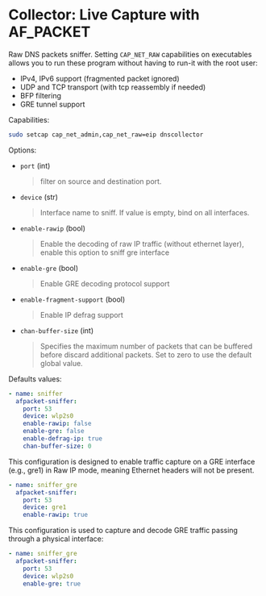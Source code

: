 # Collector: Live Capture with AF_PACKET

Raw DNS packets sniffer. Setting `CAP_NET_RAW` capabilities on executables allows you to run these program without having to run-it with the root user:

* IPv4, IPv6 support (fragmented packet ignored)
* UDP and TCP transport (with tcp reassembly if needed)
* BFP filtering
* GRE tunnel support

Capabilities:

```bash
sudo setcap cap_net_admin,cap_net_raw=eip dnscollector
```

Options:

* `port` (int)
  > filter on source and destination port.

* `device` (str)
  > Interface name to sniff. If value is empty, bind on all interfaces.

* `enable-rawip` (bool)
  > Enable the decoding of raw IP traffic (without ethernet layer), enable this option to sniff gre interface

* `enable-gre` (bool)
  > Enable GRE decoding protocol support

* `enable-fragment-support` (bool)
  > Enable IP defrag support

* `chan-buffer-size` (int)
  > Specifies the maximum number of packets that can be buffered before discard additional packets.
  > Set to zero to use the default global value.

Defaults values:

```yaml
- name: sniffer
  afpacket-sniffer:
    port: 53
    device: wlp2s0
    enable-rawip: false
    enable-gre: false
    enable-defrag-ip: true
    chan-buffer-size: 0
```

This configuration is designed to enable traffic capture on a GRE interface (e.g., gre1) in Raw IP mode, 
meaning Ethernet headers will not be present.

```yaml
- name: sniffer_gre
  afpacket-sniffer:
    port: 53
    device: gre1
    enable-rawip: true
```

This configuration is used to capture and decode GRE traffic passing through a physical interface:

```yaml
- name: sniffer_gre
  afpacket-sniffer:
    port: 53
    device: wlp2s0
    enable-gre: true
```